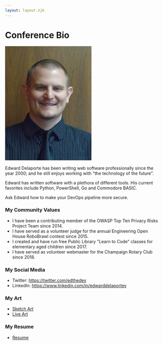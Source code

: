```yaml
---
layout: layout.njk
---
```


# Conference Bio

 ![Picture of Edward Delaporte](/img/EdwardDelaporte.jpg "Picture of Edward Delaporte")

Edward Delaporte has been writing web software professionally since the year 2000; and he still enjoys working with "the technology of the future".

Edward has written software with a plethora of different tools. His current favorites include Python, PowerShell, Go and Commodore BASIC.

Ask Edward how to make your DevOps pipeline more secure.

### My Community Values

- I have been a contributing member of the OWASP Top Ten Privacy Risks Project Team since 2014.
- I have served as a volunteer judge for the annual Engineering Open House RoboBrawl contest since 2015.
- I created and have run free Public Library "Learn to Code" classes for elementary aged children since 2017.
- I have served as volunteer webmaster for the Champaign Rotary Club since 2018.

### My Social Media

- Twitter: https://twitter.com/edthedev 
- LinkedIn: https://www.linkedin.com/in/edwarddelaportev 

### My Art

- [Sketch Art](/art)
- [Live Art](/art/live)

### My Resume

- [Resume](/resume)